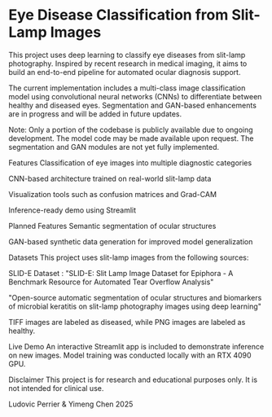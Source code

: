 # Eye Disease Classification from Slit-Lamp Images
This project uses deep learning to classify eye diseases from slit-lamp photography. Inspired by recent research in medical imaging, it aims to build an end-to-end pipeline for automated ocular diagnosis support.

The current implementation includes a multi-class image classification model using convolutional neural networks (CNNs) to differentiate between healthy and diseased eyes. Segmentation and GAN-based enhancements are in progress and will be added in future updates.

Note: Only a portion of the codebase is publicly available due to ongoing development. The model code may be made available upon request. The segmentation and GAN modules are not yet fully implemented.

Features
Classification of eye images into multiple diagnostic categories

CNN-based architecture trained on real-world slit-lamp data

Visualization tools such as confusion matrices and Grad-CAM

Inference-ready demo using Streamlit

Planned Features
Semantic segmentation of ocular structures

GAN-based synthetic data generation for improved model generalization

Datasets
This project uses slit-lamp images from the following sources:

SLID-E Dataset : "SLID-E: Slit Lamp Image Dataset for Epiphora - A Benchmark Resource for Automated Tear Overflow Analysis"

"Open-source automatic segmentation of ocular structures and biomarkers of microbial keratitis on slit-lamp photography images using deep learning"

TIFF images are labeled as diseased, while PNG images are labeled as healthy.

Live Demo
An interactive Streamlit app is included to demonstrate inference on new images. Model training was conducted locally with an RTX 4090 GPU.

Disclaimer
This project is for research and educational purposes only. It is not intended for clinical use.

Ludovic Perrier & Yimeng Chen 2025


